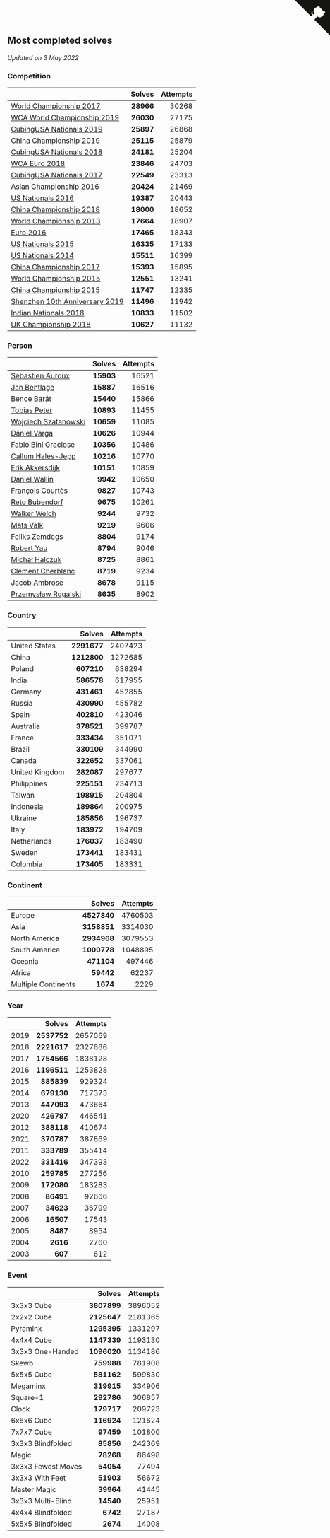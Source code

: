 ## Most completed solves

*Updated on  3 May 2022*


### Competition

|  | Solves | Attempts |
| :--- | ---: | ---: |
| [World Championship 2017](https://www.worldcubeassociation.org/competitions/WC2017) | **28966** | 30268 |
| [WCA World Championship 2019](https://www.worldcubeassociation.org/competitions/WC2019) | **26030** | 27175 |
| [CubingUSA Nationals 2019](https://www.worldcubeassociation.org/competitions/CubingUSANationals2019) | **25897** | 26868 |
| [China Championship 2019](https://www.worldcubeassociation.org/competitions/ChinaChampionship2019) | **25115** | 25879 |
| [CubingUSA Nationals 2018](https://www.worldcubeassociation.org/competitions/CubingUSANationals2018) | **24181** | 25204 |
| [WCA Euro 2018](https://www.worldcubeassociation.org/competitions/Euro2018) | **23846** | 24703 |
| [CubingUSA Nationals 2017](https://www.worldcubeassociation.org/competitions/CubingUSANationals2017) | **22549** | 23313 |
| [Asian Championship 2016](https://www.worldcubeassociation.org/competitions/AsianChampionship2016) | **20424** | 21469 |
| [US Nationals 2016](https://www.worldcubeassociation.org/competitions/USNationals2016) | **19387** | 20443 |
| [China Championship 2018](https://www.worldcubeassociation.org/competitions/ChinaChampionship2018) | **18000** | 18652 |
| [World Championship 2013](https://www.worldcubeassociation.org/competitions/WC2013) | **17664** | 18907 |
| [Euro 2016](https://www.worldcubeassociation.org/competitions/Euro2016) | **17465** | 18343 |
| [US Nationals 2015](https://www.worldcubeassociation.org/competitions/USNationals2015) | **16335** | 17133 |
| [US Nationals 2014](https://www.worldcubeassociation.org/competitions/USNationals2014) | **15511** | 16399 |
| [China Championship 2017](https://www.worldcubeassociation.org/competitions/ChinaChampionship2017) | **15393** | 15895 |
| [World Championship 2015](https://www.worldcubeassociation.org/competitions/WC2015) | **12551** | 13241 |
| [China Championship 2015](https://www.worldcubeassociation.org/competitions/ChinaChampionship2015) | **11747** | 12335 |
| [Shenzhen 10th Anniversary 2019](https://www.worldcubeassociation.org/competitions/Shenzhen10thAnniversary2019) | **11496** | 11942 |
| [Indian Nationals 2018](https://www.worldcubeassociation.org/competitions/IndianNationals2018) | **10833** | 11502 |
| [UK Championship 2018](https://www.worldcubeassociation.org/competitions/UKC2018) | **10627** | 11132 |

### Person

|  | Solves | Attempts |
| :--- | ---: | ---: |
| [Sébastien Auroux](https://www.worldcubeassociation.org/persons/2008AURO01) | **15903** | 16521 |
| [Jan Bentlage](https://www.worldcubeassociation.org/persons/2010BENT01) | **15887** | 16516 |
| [Bence Barát](https://www.worldcubeassociation.org/persons/2008BARA01) | **15440** | 15866 |
| [Tobias Peter](https://www.worldcubeassociation.org/persons/2014PETE03) | **10893** | 11455 |
| [Wojciech Szatanowski](https://www.worldcubeassociation.org/persons/2011SZAT01) | **10659** | 11085 |
| [Dániel Varga](https://www.worldcubeassociation.org/persons/2008VARG01) | **10626** | 10944 |
| [Fabio Bini Graciose](https://www.worldcubeassociation.org/persons/2010GRAC02) | **10356** | 10486 |
| [Callum Hales-Jepp](https://www.worldcubeassociation.org/persons/2012HALE01) | **10216** | 10770 |
| [Erik Akkersdijk](https://www.worldcubeassociation.org/persons/2005AKKE01) | **10151** | 10859 |
| [Daniel Wallin](https://www.worldcubeassociation.org/persons/2013WALL03) | **9942** | 10650 |
| [François Courtès](https://www.worldcubeassociation.org/persons/2008COUR01) | **9827** | 10743 |
| [Reto Bubendorf](https://www.worldcubeassociation.org/persons/2012BUBE01) | **9675** | 10261 |
| [Walker Welch](https://www.worldcubeassociation.org/persons/2011WELC01) | **9244** | 9732 |
| [Mats Valk](https://www.worldcubeassociation.org/persons/2007VALK01) | **9219** | 9606 |
| [Feliks Zemdegs](https://www.worldcubeassociation.org/persons/2009ZEMD01) | **8804** | 9174 |
| [Robert Yau](https://www.worldcubeassociation.org/persons/2009YAUR01) | **8794** | 9046 |
| [Michał Halczuk](https://www.worldcubeassociation.org/persons/2006HALC01) | **8725** | 8861 |
| [Clément Cherblanc](https://www.worldcubeassociation.org/persons/2014CHER05) | **8719** | 9234 |
| [Jacob Ambrose](https://www.worldcubeassociation.org/persons/2010AMBR01) | **8678** | 9115 |
| [Przemysław Rogalski](https://www.worldcubeassociation.org/persons/2013ROGA02) | **8635** | 8902 |

### Country

|  | Solves | Attempts |
| :--- | ---: | ---: |
| United States | **2291677** | 2407423 |
| China | **1212800** | 1272685 |
| Poland | **607210** | 638294 |
| India | **586578** | 617955 |
| Germany | **431461** | 452855 |
| Russia | **430990** | 455782 |
| Spain | **402810** | 423046 |
| Australia | **378521** | 399787 |
| France | **333434** | 351071 |
| Brazil | **330109** | 344990 |
| Canada | **322652** | 337061 |
| United Kingdom | **282087** | 297677 |
| Philippines | **225151** | 234713 |
| Taiwan | **198915** | 204804 |
| Indonesia | **189864** | 200975 |
| Ukraine | **185856** | 196737 |
| Italy | **183972** | 194709 |
| Netherlands | **176037** | 183490 |
| Sweden | **173441** | 183431 |
| Colombia | **173405** | 183331 |

### Continent

|  | Solves | Attempts |
| :--- | ---: | ---: |
| Europe | **4527840** | 4760503 |
| Asia | **3158851** | 3314030 |
| North America | **2934968** | 3079553 |
| South America | **1000778** | 1048895 |
| Oceania | **471104** | 497446 |
| Africa | **59442** | 62237 |
| Multiple Continents | **1674** | 2229 |

### Year

|  | Solves | Attempts |
| :--- | ---: | ---: |
| 2019 | **2537752** | 2657069 |
| 2018 | **2221617** | 2327686 |
| 2017 | **1754566** | 1838128 |
| 2016 | **1196511** | 1253828 |
| 2015 | **885839** | 929324 |
| 2014 | **679130** | 717373 |
| 2013 | **447093** | 473664 |
| 2020 | **426787** | 446541 |
| 2012 | **388118** | 410674 |
| 2021 | **370787** | 387869 |
| 2011 | **333789** | 355414 |
| 2022 | **331416** | 347393 |
| 2010 | **259785** | 277256 |
| 2009 | **172080** | 183283 |
| 2008 | **86491** | 92666 |
| 2007 | **34623** | 36799 |
| 2006 | **16507** | 17543 |
| 2005 | **8487** | 8954 |
| 2004 | **2616** | 2760 |
| 2003 | **607** | 612 |

### Event

|  | Solves | Attempts |
| :--- | ---: | ---: |
| 3x3x3 Cube | **3807899** | 3896052 |
| 2x2x2 Cube | **2125647** | 2181365 |
| Pyraminx | **1295395** | 1331297 |
| 4x4x4 Cube | **1147339** | 1193130 |
| 3x3x3 One-Handed | **1096020** | 1134186 |
| Skewb | **759988** | 781908 |
| 5x5x5 Cube | **581162** | 599830 |
| Megaminx | **319915** | 334906 |
| Square-1 | **292786** | 306857 |
| Clock | **179717** | 209723 |
| 6x6x6 Cube | **116924** | 121624 |
| 7x7x7 Cube | **97459** | 101800 |
| 3x3x3 Blindfolded | **85856** | 242369 |
| Magic | **78268** | 86498 |
| 3x3x3 Fewest Moves | **54054** | 77494 |
| 3x3x3 With Feet | **51903** | 56672 |
| Master Magic | **39964** | 41445 |
| 3x3x3 Multi-Blind | **14540** | 25951 |
| 4x4x4 Blindfolded | **6742** | 27187 |
| 5x5x5 Blindfolded | **2674** | 14008 |


<a href="https://github.com/JustinTimeCuber/wca_statistics" class="github-corner" aria-label="View source on Github"><svg width="80" height="80" viewBox="0 0 250 250" style="fill:#151513; color:#fff; position: absolute; top: 0; border: 0; right: 0;" aria-hidden="true"><path d="M0,0 L115,115 L130,115 L142,142 L250,250 L250,0 Z"></path><path d="M128.3,109.0 C113.8,99.7 119.0,89.6 119.0,89.6 C122.0,82.7 120.5,78.6 120.5,78.6 C119.2,72.0 123.4,76.3 123.4,76.3 C127.3,80.9 125.5,87.3 125.5,87.3 C122.9,97.6 130.6,101.9 134.4,103.2" fill="currentColor" style="transform-origin: 130px 106px;" class="octo-arm"></path><path d="M115.0,115.0 C114.9,115.1 118.7,116.5 119.8,115.4 L133.7,101.6 C136.9,99.2 139.9,98.4 142.2,98.6 C133.8,88.0 127.5,74.4 143.8,58.0 C148.5,53.4 154.0,51.2 159.7,51.0 C160.3,49.4 163.2,43.6 171.4,40.1 C171.4,40.1 176.1,42.5 178.8,56.2 C183.1,58.6 187.2,61.8 190.9,65.4 C194.5,69.0 197.7,73.2 200.1,77.6 C213.8,80.2 216.3,84.9 216.3,84.9 C212.7,93.1 206.9,96.0 205.4,96.6 C205.1,102.4 203.0,107.8 198.3,112.5 C181.9,128.9 168.3,122.5 157.7,114.1 C157.9,116.9 156.7,120.9 152.7,124.9 L141.0,136.5 C139.8,137.7 141.6,141.9 141.8,141.8 Z" fill="currentColor" class="octo-body"></path></svg></a><style>.github-corner:hover .octo-arm{animation:octocat-wave 560ms ease-in-out}@keyframes octocat-wave{0%,100%{transform:rotate(0)}20%,60%{transform:rotate(-25deg)}40%,80%{transform:rotate(10deg)}}@media (max-width:500px){.github-corner:hover .octo-arm{animation:none}.github-corner .octo-arm{animation:octocat-wave 560ms ease-in-out}}</style>
